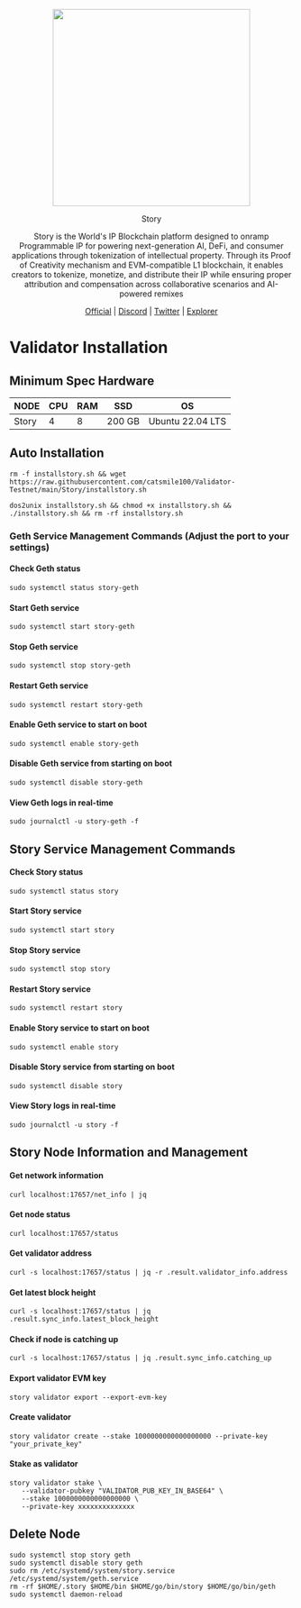 <p align="center">
  <img height="350" height="350" src="https://github.com/user-attachments/assets/036ac877-a23d-4904-adff-162bc9157016">
</p>

</h2>
<p align="center"> Story </p>
<p align="center"> Story is the World's IP Blockchain platform designed to onramp Programmable IP for powering next-generation AI, DeFi, and consumer applications through tokenization of intellectual property. Through its Proof of Creativity mechanism and EVM-compatible L1 blockchain, it enables creators to tokenize, monetize, and distribute their IP while ensuring proper attribution and compensation across collaborative scenarios and AI-powered remixes </p>
</h2>

<p align="center">
  <a href="https://www.story.foundation/">Official</a> |
  <a href="https://discord.com/invite/storyprotocol">Discord</a> |
  <a href="https://x.com/StoryProtocol">Twitter</a> |
  <a href="https://testnet.itrocket.net/story/staking">Explorer</a>
</p>

<p align="center">
  <h1>Validator Installation</h1>
</p>

## Minimum Spec Hardware
NODE  | CPU     | RAM      | SSD     | OS     |
| ------------- | ------------- | ------------- | -------- | -------- |
| Story | 4          | 8         | 200 GB  | Ubuntu 22.04 LTS  |

## Auto Installation
```
rm -f installstory.sh && wget https://raw.githubusercontent.com/catsmile100/Validator-Testnet/main/Story/installstory.sh
```
```
dos2unix installstory.sh && chmod +x installstory.sh && ./installstory.sh && rm -rf installstory.sh
```
### Geth Service Management Commands (Adjust the port to your settings)

#### Check Geth status
```
sudo systemctl status story-geth
```
#### Start Geth service
```
sudo systemctl start story-geth
```

#### Stop Geth service
```
sudo systemctl stop story-geth
```
#### Restart Geth service
```
sudo systemctl restart story-geth
```
#### Enable Geth service to start on boot
```
sudo systemctl enable story-geth
```

#### Disable Geth service from starting on boot
```
sudo systemctl disable story-geth
```

#### View Geth logs in real-time
```
sudo journalctl -u story-geth -f
```

## Story Service Management Commands

#### Check Story status
```
sudo systemctl status story
```
#### Start Story service
```
sudo systemctl start story
```
#### Stop Story service
```
sudo systemctl stop story
```
#### Restart Story service
```
sudo systemctl restart story
```

#### Enable Story service to start on boot
```
sudo systemctl enable story
```

#### Disable Story service from starting on boot
```
sudo systemctl disable story
```
#### View Story logs in real-time
```
sudo journalctl -u story -f
```
## Story Node Information and Management

#### Get network information
```
curl localhost:17657/net_info | jq
```
#### Get node status
```
curl localhost:17657/status
```
#### Get validator address
```
curl -s localhost:17657/status | jq -r .result.validator_info.address
```
#### Get latest block height
```
curl -s localhost:17657/status | jq .result.sync_info.latest_block_height
```
#### Check if node is catching up
```
curl -s localhost:17657/status | jq .result.sync_info.catching_up
```
#### Export validator EVM key
```
story validator export --export-evm-key
```
#### Create validator
```
story validator create --stake 1000000000000000000 --private-key "your_private_key"
```
#### Stake as validator
```
story validator stake \
   --validator-pubkey "VALIDATOR_PUB_KEY_IN_BASE64" \
   --stake 1000000000000000000 \
   --private-key xxxxxxxxxxxxxx
```
## Delete Node
```
sudo systemctl stop story geth
sudo systemctl disable story geth
sudo rm /etc/systemd/system/story.service /etc/systemd/system/geth.service
rm -rf $HOME/.story $HOME/bin $HOME/go/bin/story $HOME/go/bin/geth
sudo systemctl daemon-reload
```
